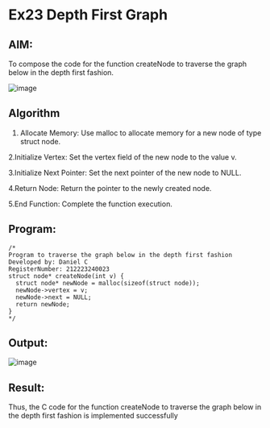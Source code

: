 # Ex23 Depth First Graph
## AIM:
To compose the code for the function createNode to traverse the graph below in the depth first fashion.

![image](https://github.com/user-attachments/assets/63552824-d0a3-49c6-a473-6db27d1f03e4)

## Algorithm
1. Allocate Memory: Use malloc to allocate memory for a new node of type struct node.
   
2.Initialize Vertex: Set the vertex field of the new node to the value v.

3.Initialize Next Pointer: Set the next pointer of the new node to NULL.

4.Return Node: Return the pointer to the newly created node.

5.End Function: Complete the function execution. 

## Program:
```
/*
Program to traverse the graph below in the depth first fashion
Developed by: Daniel C
RegisterNumber: 212223240023
struct node* createNode(int v) {
  struct node* newNode = malloc(sizeof(struct node));
  newNode->vertex = v;
  newNode->next = NULL;
  return newNode;
}
*/
```

## Output:
![image](https://github.com/user-attachments/assets/d9620847-96a0-4e51-b911-bb49537a5e3e)



## Result:
Thus, the C code for the function createNode to traverse the graph below in the depth first fashion is implemented successfully
